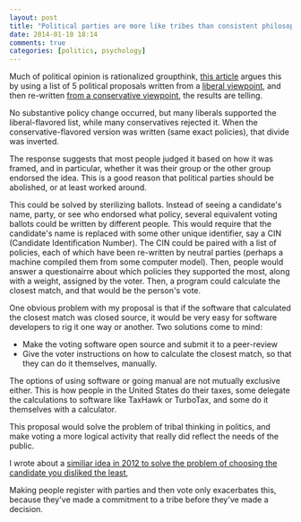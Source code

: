 ```yaml
---
layout: post
title: "Political parties are more like tribes than consistent philosophies"
date: 2014-01-10 18:14
comments: true
categories: [politics, psychology]
---
```


Much of political opinion is rationalized groupthink, [this article](http://www.washingtonpost.com/blogs/wonkblog/wp/2014/01/10/the-depressing-psychological-theory-that-explains-washington/) argues this by using a list of 5 political proposals written from a [liberal viewpoint](http://www.rollingstone.com/politics/news/five-economic-reforms-millennials-should-be-fighting-for-20140103#ixzz2pMmIpUzc), and then re-written [from a conservative viewpoint](http://www.washingtonpost.com/blogs/wonkblog/wp/2014/01/07/five-conservative-reforms-millennials-should-be-fighting-for/), the results are telling.

No substantive policy change occurred, but many liberals supported the liberal-flavored list, while many conservatives rejected it. When the conservative-flavored version was written (same exact policies), that divide was inverted.

The response suggests that most people judged it based on how it was framed, and in particular, whether it was their group or the other group endorsed the idea. This is a good reason that political parties should be abolished, or at least worked around.

This could be solved by sterilizing ballots. Instead of seeing a candidate's name, party, or see who endorsed what policy, several equivalent voting ballots could be written by different people. This would require that the candidate's name is replaced with some other unique identifier, say a CIN (Candidate Identification Number). The CIN could be paired with a list of policies, each of which have been re-written by neutral parties (perhaps a machine compiled them from some computer model). Then, people would answer a questionairre about which policies they supported the most, along with a weight, assigned by the voter. Then, a program could calculate the closest match, and that would be the person's vote.

One obvious problem with my proposal is that if the software that calculated the closest match was closed source, it would be very easy for software developers to rig it one way or another. Two solutions come to mind:

 - Make the voting software open source and submit it to a peer-review
 - Give the voter instructions on how to calculate the closest match, so that they can do it themselves, manually.

The options of using software or going manual are not mutually exclusive either. This is how people in the United States do their taxes, some delegate the calculations to software like TaxHawk or TurboTax, and some do it themselves with a calculator.

This proposal would solve the problem of tribal thinking in politics, and make voting a more logical activity that really did reflect the needs of the public.

I wrote about a [similiar idea in 2012 to solve the problem of choosing the candidate you disliked the least](http://tobilehman.com/blog/2012/09/04/optimize-your-vote-using-statistics/), 

Making people register with parties and then vote only exacerbates this, because they've made a commitment to a tribe before they've made a decision.
